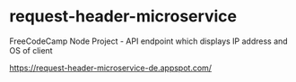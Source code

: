 # request-header-microservice
FreeCodeCamp Node Project - API endpoint which displays IP address and OS of client

https://request-header-microservice-de.appspot.com/
